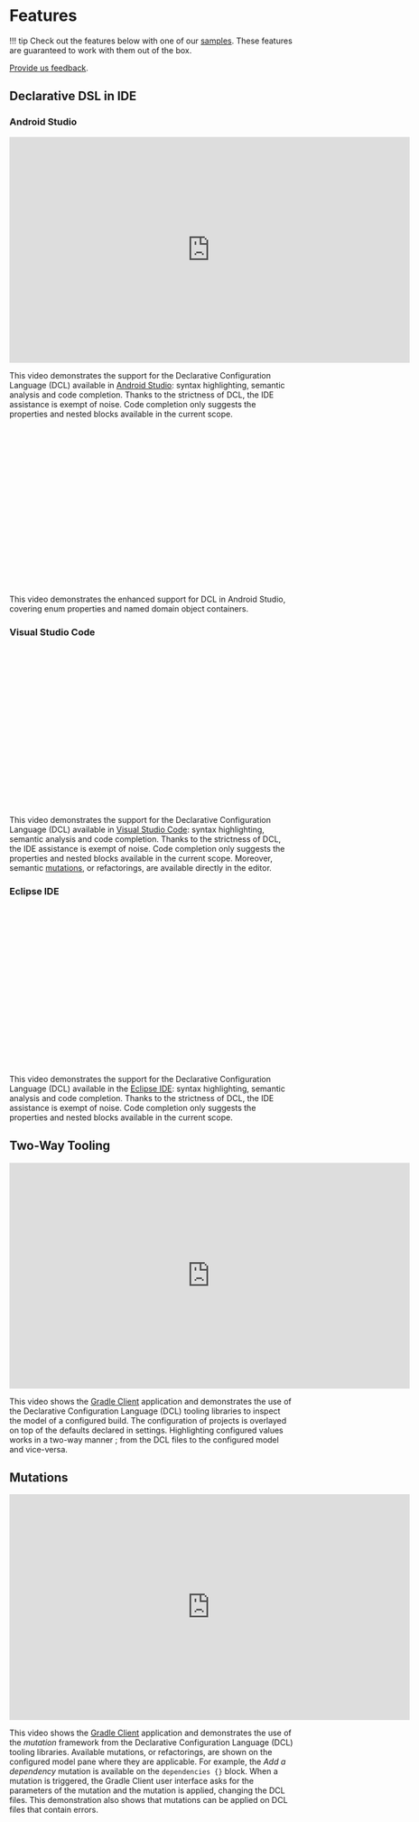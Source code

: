 <!-- Wistia Embedded Videos -->
<script src="https://fast.wistia.net/assets/external/E-v1.js" async></script>

<!-- omit in toc -->
# Features

!!! tip
    Check out the features below with one of our [samples](./samples.md). These features are guaranteed to work with them out of the box.

[Provide us feedback](../feedback.md).

## Declarative DSL in IDE

### Android Studio

<iframe width="709" height="400" src="https://www.youtube.com/embed/POjnWOwWqco" title="First Look at Declarative Gradle - Android Studio" frameborder="0" referrerpolicy="strict-origin-when-cross-origin" allowfullscreen></iframe>

This video demonstrates the support for the Declarative Configuration Language (DCL) available in [Android Studio](./setup.md#android-studio): syntax highlighting, semantic analysis and code completion.
Thanks to the strictness of DCL, the IDE assistance is exempt of noise.
Code completion only suggests the properties and nested blocks available in the current scope.

<script src="https://fast.wistia.com/embed/medias/7sgdqj7lcn.jsonp" async></script>
<div class="wistia_responsive_padding" style="padding:56.25% 0 0 0;position:relative;">
    <div class="wistia_responsive_wrapper" style="height:100%;left:0;position:absolute;top:0;width:100%;">
        <div class="wistia_embed wistia_async_7sgdqj7lcn seo=true videoFoam=true" style="height:100%;position:relative;width:100%">
            <div class="wistia_swatch" style="height:100%;left:0;opacity:0;overflow:hidden;position:absolute;top:0;transition:opacity 200ms;width:100%;">
                <img src="https://fast.wistia.com/embed/medias/7sgdqj7lcn/swatch" style="filter:blur(5px);height:100%;object-fit:contain;width:100%;" alt="" aria-hidden="true" onload="this.parentNode.style.opacity=1;" />
            </div>
        </div>
    </div>
</div>

This video demonstrates the enhanced support for DCL in Android Studio, covering enum properties and named domain object containers.

### Visual Studio Code

<script src="https://fast.wistia.com/embed/medias/8t8appyr68.jsonp" async></script>
<div class="wistia_responsive_padding" style="padding:56.25% 0 0 0;position:relative;">
    <div class="wistia_responsive_wrapper" style="height:100%;left:0;position:absolute;top:0;width:100%;">
        <div class="wistia_embed wistia_async_8t8appyr68 seo=true videoFoam=true" style="height:100%;position:relative;width:100%">
            <div class="wistia_swatch" style="height:100%;left:0;opacity:0;overflow:hidden;position:absolute;top:0;transition:opacity 200ms;width:100%;">
                <img src="https://fast.wistia.com/embed/medias/8t8appyr68/swatch" style="filter:blur(5px);height:100%;object-fit:contain;width:100%;" alt="" aria-hidden="true" onload="this.parentNode.style.opacity=1;" />
            </div>
        </div>
    </div>
</div>

This video demonstrates the support for the Declarative Configuration Language (DCL) available in [Visual Studio Code](./setup.md#visual-studio-code): syntax highlighting, semantic analysis and code completion.
Thanks to the strictness of DCL, the IDE assistance is exempt of noise.
Code completion only suggests the properties and nested blocks available in the current scope.
Moreover, semantic [mutations](#mutations), or refactorings, are available directly in the editor.

### Eclipse IDE

<script src="https://fast.wistia.com/embed/medias/mosuja84ou.jsonp" async></script>
<div class="wistia_responsive_padding" style="padding:56.25% 0 0 0;position:relative;">
    <div class="wistia_responsive_wrapper" style="height:100%;left:0;position:absolute;top:0;width:100%;">
        <div class="wistia_embed wistia_async_mosuja84ou seo=true videoFoam=true" style="height:100%;position:relative;width:100%">
            <div class="wistia_swatch" style="height:100%;left:0;opacity:0;overflow:hidden;position:absolute;top:0;transition:opacity 200ms;width:100%;">
                <img src="https://fast.wistia.com/embed/medias/mosuja84ou/swatch" style="filter:blur(5px);height:100%;object-fit:contain;width:100%;" alt="" aria-hidden="true" onload="this.parentNode.style.opacity=1;" />
            </div>
        </div>
    </div>
</div>

This video demonstrates the support for the Declarative Configuration Language (DCL) available in the [Eclipse IDE](./setup.md#eclipse-ide): syntax highlighting, semantic analysis and code completion.
Thanks to the strictness of DCL, the IDE assistance is exempt of noise.
Code completion only suggests the properties and nested blocks available in the current scope.

## Two-Way Tooling

<iframe width="709" height="400" src="https://www.youtube.com/embed/0PBQ2gbQfjU" title="First Look at Declarative Gradle - Two-Way Tooling" frameborder="0" referrerpolicy="strict-origin-when-cross-origin" allowfullscreen></iframe>

This video shows the [Gradle Client](./setup.md#gradle-client) application and demonstrates the use of the Declarative Configuration Language (DCL) tooling libraries to inspect the model of a configured build.
The configuration of projects is overlayed on top of the defaults declared in settings.
Highlighting configured values works in a two-way manner ; from the DCL files to the configured model and vice-versa.

## Mutations

<iframe width="709" height="400" src="https://www.youtube.com/embed/pYuVFtfMNzM" title="First Look at Declarative Gradle - Mutations" frameborder="0" referrerpolicy="strict-origin-when-cross-origin" allowfullscreen></iframe>

This video shows the [Gradle Client](./setup.md#gradle-client) application and demonstrates the use of the _mutation_ framework from the Declarative Configuration Language (DCL) tooling libraries.
Available mutations, or refactorings, are shown on the configured model pane where they are applicable.
For example, the _Add a dependency_ mutation is available on the `dependencies {}` block.
When a mutation is triggered, the Gradle Client user interface asks for the parameters of the mutation and the mutation is applied, changing the DCL files.
This demonstration also shows that mutations can be applied on DCL files that contain errors.
